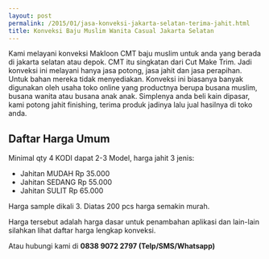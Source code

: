 ```yaml
---
layout: post
permalink: /2015/01/jasa-konveksi-jakarta-selatan-terima-jahit.html
title: Konveksi Baju Muslim Wanita Casual Jakarta Selatan 
---
```

Kami melayani konveksi Makloon CMT baju muslim untuk anda yang berada di jakarta selatan atau depok. CMT itu singkatan dari Cut Make Trim. Jadi konveksi ini melayani hanya jasa potong, jasa jahit dan jasa perapihan. Untuk bahan mereka tidak menyediakan. Konveksi ini biasanya banyak digunakan oleh usaha toko online yang productnya berupa busana muslim, busana wanita atau busana anak anak. Simplenya anda beli kain dipasar, kami potong jahit finishing, terima produk jadinya lalu jual hasilnya di toko anda.

## Daftar Harga Umum
Minimal qty 4 KODI dapat 2-3 Model, harga jahit 3 jenis: 
- Jahitan MUDAH Rp 35.000
- Jahitan SEDANG Rp 55.000
- Jahitan SULIT Rp 65.000

Harga sample dikali 3. Diatas 200 pcs harga semakin murah. 

Harga tersebut adalah harga dasar untuk penambahan aplikasi dan lain-lain silahkan lihat daftar harga lengkap konveksi. 

Atau hubungi kami di **0838 9072 2797 (Telp/SMS/Whatsapp)**

